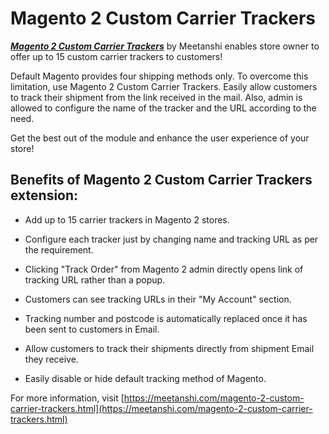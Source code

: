 # Magento 2 Custom Carrier Trackers

***[Magento 2 Custom Carrier Trackers](https://meetanshi.com/magento-2-custom-carrier-trackers.html)*** by Meetanshi enables store owner to offer up to 15 custom carrier trackers to customers!

Default Magento provides four shipping methods only. To overcome this limitation, use Magento 2 Custom Carrier Trackers. Easily allow customers to track their shipment from the link received in the mail. Also, admin is allowed to configure the name of the tracker and the URL according to the need.

Get the best out of the module and enhance the user experience of your store!

##  Benefits of Magento 2 Custom Carrier Trackers extension:

* Add up to 15 carrier trackers in Magento 2 stores.

* Configure each tracker just by changing name and tracking URL as per the requirement.

* Clicking "Track Order" from Magento 2 admin directly opens link of tracking URL rather than a popup.

* Customers can see tracking URLs in their "My Account" section.

* Tracking number and postcode is automatically replaced once it has been sent to customers in Email.

* Allow customers to track their shipments directly from shipment Email they receive.

* Easily disable or hide default tracking method of Magento.

For more information, visit [https://meetanshi.com/magento-2-custom-carrier-trackers.html](https://meetanshi.com/magento-2-custom-carrier-trackers.html)



